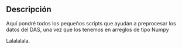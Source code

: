 ## Descripción

Aquí pondré todos los pequeños scripts que ayudan a preprocesar los datos del DAS, una vez que los tenemos en arreglos de tipo Numpy


Lalalalala. 